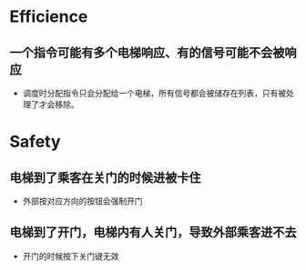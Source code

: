 # Efficience

## 一个指令可能有多个电梯响应、有的信号可能不会被响应

- 调度时分配指令只会分配给一个电梯，所有信号都会被储存在列表，只有被处理了才会移除。

# Safety

## 电梯到了乘客在关门的时候进被卡住

- 外部按对应方向的按钮会强制开门

## 电梯到了开门，电梯内有人关门，导致外部乘客进不去

- 开门的时候按下关门键无效

